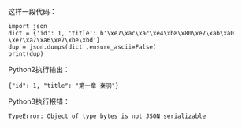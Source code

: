 这样一段代码：

```
import json
dict = {'id': 1, 'title': b'\xe7\xac\xac\xe4\xb8\x80\xe7\xab\xa0 \xe7\xa7\xa6\xe7\xbe\xbd'}
dup = json.dumps(dict ,ensure_ascii=False)
print(dup)
```

Python2执行输出：

```
{"id": 1, "title": "第一章 秦羽"}
```
Python3执行报错：

```
TypeError: Object of type bytes is not JSON serializable
```


